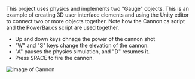 This project uses physics and implements two "Gauge" objects. This is an example of creating 3D user interface elements and using the Unity editor to connect two or more objects together. Note how the Cannon.cs script and the PowerBar.cs script are used together.

- Up and down keys chnage the power of the cannon shot 
- "W" and "S" keys change the elevation of the cannon.
- "A" pauses the physics simulation, and "D" resumes it.
- Press SPACE to fire the cannon.

![Image of Cannon](http://cdn.rawgit.com/erikbuck/Unity3D_Examples/master/TwoObjects/Cannon.png)
